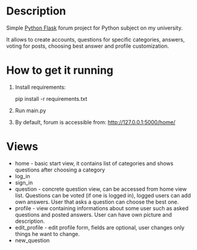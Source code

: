 # Description
Simple [Python Flask](https://flask.palletsprojects.com/en/2.0.x/) forum project for Python subject on my university. 

It allows to create accounts, questions for specific categories, answers, voting for posts, choosing best answer and profile customization.

# How to get it running

 1. Install requirements:

    pip install -r requirements.txt

 2. Run main.py
 3. By default, forum is accessible from: http://127.0.0.1:5000/home/

# Views

 - home - basic start view, it contains list of categories and shows questions after choosing a category
 - log_in
 - sign_in
 - question - concrete question view, can be accessed from home view list. Questions can be voted (if one is logged in), logged users can add own answers. User that asks a question can choose the best one.
 - profile - view containing informations about some user such as asked questions and posted answers. User can have own picture and description.
 - edit_profile - edit profile form, fields are optional, user changes only things he want to change.
 - new_question